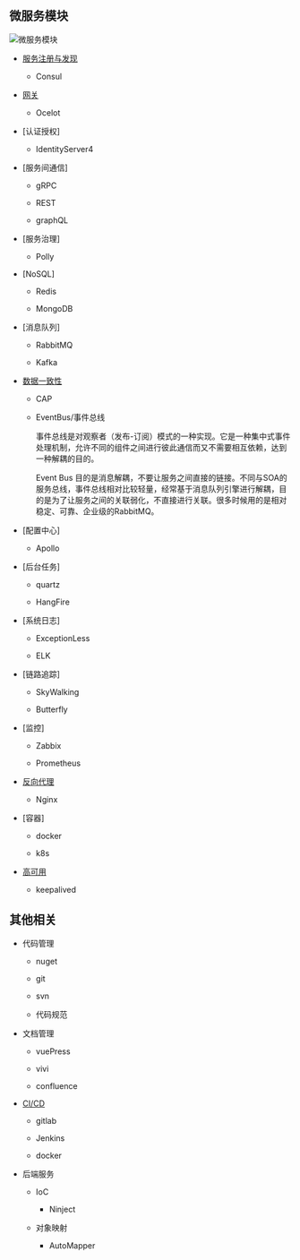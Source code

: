 ## 微服务模块

![微服务模块](https://img2020.cnblogs.com/blog/824291/202004/824291-20200406223103730-527609758.jpg)

* [服务注册与发现]()

    * Consul

* [网关]()

    * Ocelot

* [认证授权]

    * IdentityServer4

* [服务间通信]

    * gRPC

    * REST

    * graphQL

* [服务治理]

    * Polly

* [NoSQL]

    * Redis

    * MongoDB

* [消息队列]

    * RabbitMQ

    * Kafka

* [数据一致性](#https://github.com/thomerson/BookNote/blob/master/cnblogs/dotnetore/工作应用/.NetCore【工作应用】分布式事务.md)

    * CAP

    * EventBus/事件总线

        事件总线是对观察者（发布-订阅）模式的一种实现。它是一种集中式事件处理机制，允许不同的组件之间进行彼此通信而又不需要相互依赖，达到一种解耦的目的。

        Event Bus 目的是消息解耦，不要让服务之间直接的链接。不同与SOA的服务总线，事件总线相对比较轻量，经常基于消息队列引擎进行解耦，目的是为了让服务之间的关联弱化，不直接进行关联。很多时候用的是相对稳定、可靠、企业级的RabbitMQ。

* [配置中心]

    * Apollo

* [后台任务]

    * quartz

    * HangFire


* [系统日志]

    * ExceptionLess

    * ELK

* [链路追踪]

    * SkyWalking

    * Butterfly


* [监控]

    * Zabbix

    * Prometheus


* [反向代理]()

    * Nginx


* [容器]

    * docker

    * k8s

* [高可用]()

    * keepalived
    
## 其他相关

* 代码管理

    * nuget

    * git

    * svn

    * 代码规范


* 文档管理

    * vuePress

    * vivi

    * confluence


* [CI/CD]()

    * gitlab

    * Jenkins

    * docker


* 后端服务

    * IoC

        * Ninject


    * 对象映射

        * AutoMapper
